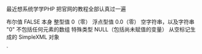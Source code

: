 最近想系统学学PHP 把官网的教程全部认真过一遍


布尔值 FALSE 本身
整型值 0（零）
浮点型值 0.0（零）
空字符串，以及字符串 "0"
不包括任何元素的数组
特殊类型 NULL（包括尚未赋值的变量）
从空标记生成的 SimpleXML 对象


`
